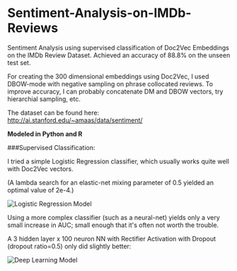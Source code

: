 # Sentiment-Analysis-on-IMDb-Reviews
Sentiment Analysis using supervised classification of Doc2Vec Embeddings on the IMDb Review Dataset. Achieved an accuracy of 88.8% on the unseen test set.

For creating the 300 dimensional embeddings using Doc2Vec, I used DBOW-mode with negative sampling on phrase collocated reviews. To improve accuracy, I can probably concatenate DM and DBOW vectors, try hierarchial sampling, etc.

The dataset can be found here: http://ai.stanford.edu/~amaas/data/sentiment/

**Modeled in Python and R**

###Supervised Classification:

I tried a simple Logistic Regression classifier, which usually works quite well with Doc2Vec vectors. 

(A lambda search for an elastic-net mixing parameter of 0.5 yielded an optimal value of 2e-4.)

![Logistic Regression Model](https://github.com/sgrvinod/Sentiment-Analysis-on-IMDb-Reviews/blob/master/logmodel.png?raw=true)

Using a more complex classifier (such as a neural-net) yields only a very small increase in AUC; small enough that it's often not worth the trouble. 

A 3 hidden layer x 100 neuron NN  with Rectifier Activation with Dropout (dropout ratio=0.5) only did slightly better:

![Deep Learning Model](https://github.com/sgrvinod/Sentiment-Analysis-on-IMDb-Reviews/blob/master/dlmodel.png?raw=true)
